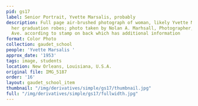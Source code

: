 ```yaml
---
pid: gs17
label: Senior Portrait, Yvette Marsalis, probably
description: Full page air-brushed photograph of woman, likely Yvette Marsalis, in
  her graduation robes; photo taken by Nolan A. Marhsall, Photographer, 1830 Louisiana
  Ave. according to stamp on back which has additional information
format: Color Photo
collection: gaudet_school
people: 'Yvette Marsalis '
approx_date: '1953'
tags: image, students
location: New Orleans, Louisiana, U.S.A.
original file: IMG_5187
order: '16'
layout: gaudet_school_item
thumbnail: "/img/derivatives/simple/gs17/thumbnail.jpg"
full: "/img/derivatives/simple/gs17/fullwidth.jpg"
---
```

